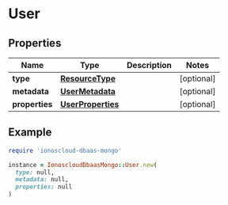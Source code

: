 # User

## Properties

| Name | Type | Description | Notes |
| ---- | ---- | ----------- | ----- |
| **type** | [**ResourceType**](ResourceType.md) |  | [optional] |
| **metadata** | [**UserMetadata**](UserMetadata.md) |  | [optional] |
| **properties** | [**UserProperties**](UserProperties.md) |  | [optional] |

## Example

```ruby
require 'ionoscloud-dbaas-mongo'

instance = IonoscloudDbaasMongo::User.new(
  type: null,
  metadata: null,
  properties: null
)
```

